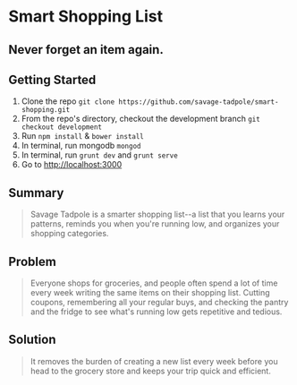 # Smart Shopping List #
 
## Never forget an item again. ##

## Getting Started ##
1. Clone the repo `git clone https://github.com/savage-tadpole/smart-shopping.git`
2. From the repo's directory, checkout the development branch `git checkout development`
3. Run `npm install` & `bower install`
4. In terminal, run mongodb `mongod`
5. In terminal, run `grunt dev` and `grunt serve`
6. Go to [http://localhost:3000](http://localhost:3000)

## Summary ##
  > Savage Tadpole is a smarter shopping list--a list that you learns your patterns, reminds you when you're running low, and organizes your shopping categories.

## Problem ##
  > Everyone shops for groceries, and people often spend a lot of time every week writing the same items on their shopping list. Cutting coupons, remembering all your regular buys, and checking the pantry and the fridge to see what's running low gets repetitive and tedious.

## Solution ##
  > It removes the burden of creating a new list every week before you head to the grocery store and keeps your trip quick and efficient. 